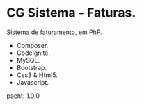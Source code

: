 # CG Sistema - Faturas.

Sistema de faturamento, em PhP.
- Composer.
- CodeIgnite.
- MySQL.
- Bootstrap.
- Css3 & Html5.
- Javascript.

pacht: 1.0.0
